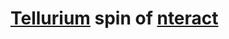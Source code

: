 # [Tellurium](https://github.com/sys-bio/tellurium) spin of [nteract](https://github.com/nteract/nteract)
